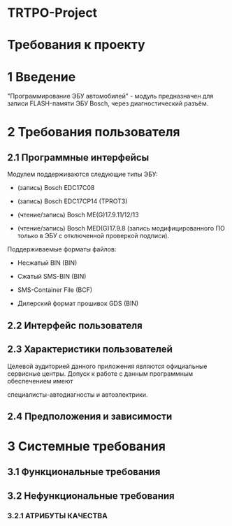 # TRTPO-Project

# Требования к проекту

# 1 Введение

"Программирование ЭБУ автомобилей" - модуль предназначен для записи FLASH-памяти ЭБУ Bosch, через диагностический разъём.

# 2 Требования пользователя

## 2.1 Программные интерфейсы

Модулем поддерживаются следующие типы ЭБУ:

* (запись) Bosch EDC17C08

* (запись) Bosch EDC17CP14 (TPROT3) 

* (чтение/запись) Bosch ME(G)17.9.11/12/13 

* (чтение/запись) Bosch MED(G)17.9.8 (запись модифицированного ПО только в ЭБУ с отключенной проверкой подписи). 

Поддерживаемые форматы файлов:

* Несжатый BIN (BIN)

* Сжатый SMS-BIN (BIN)

* SMS-Container File (BCF)

* Дилерский формат прошивок GDS (BIN)

## 2.2 Интерфейс пользователя

## 2.3 Характеристики пользователей

Целевой аудиторией данного приложения являются официальные сервисные центры. Допуск к работе с данным программным обеспечением имеют

специалисты-автодиагносты и автоэлектрики.

## 2.4 Предположения и зависимости

# 3 Системные требования

## 3.1 Функциональные требования

## 3.2 Нефункциональные требования

### 3.2.1 АТРИБУТЫ КАЧЕСТВА
